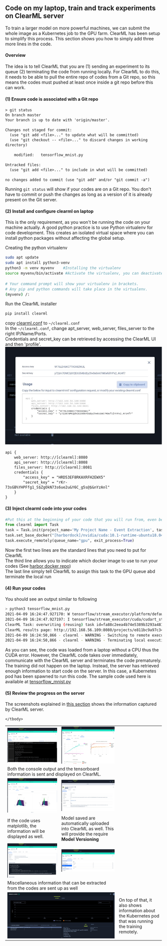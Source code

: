 ## Code on my laptop, train and track experiments on ClearML server
To train a larger model on more powerful machines, we can submit the whole image as a Kubernetes job to the GPU farm. ClearML has been setup to simplify this process. This section shows you how to simply add three more lines in the code.

#### Overview
The idea is to tell ClearML that you are (1) sending an experiment to its queue (2) terminating the code from running locally. For ClearML to do this, it needs to be able to pull the entire repo of codes from a Git repo, so this means the codes must pushed at least once inside a git repo before this can work.

#### (1) Ensure code is associated with a Git repo
```
> git status
On branch master
Your branch is up to date with 'origin/master'.

Changes not staged for commit:
  (use "git add <file>..." to update what will be committed)
  (use "git checkout -- <file>..." to discard changes in working directory)

	modified:   tensorflow_mnist.py

Untracked files:
  (use "git add <file>..." to include in what will be committed)

no changes added to commit (use "git add" and/or "git commit -a")
```
Running `git status` will show if your codes are on a Git repo. You don't have to commit or push the changes as long as a version of it is already present on the Git server.

#### (2) Install and configure clearml on laptop
This is the only requirement, as you won't be running the code on your machine actually.
A good python practice is to use Python virtualenv for code development. This creates an isolated virtual space where you can install python packages without affecting the global setup.

Creating the python virtualenv
```bash
sudo apt update
sudo apt install python3-venv
python3 -m venv myvenv    #Installing the virtualenv
source myvenv/bin/activate #Activate the virtualenv, you can deactivate by typing 'deactivate'

# Your command prompt will show your virtualenv in brackets.
# Any pip and python commands will take place in the virtualenv.
(myvenv) /: 
```

Run the ClearML installer
```bash
pip install clearml
```
copy [clearml.conf](clearml.conf) to `~/clearml.conf`<br>
In the `~/clearml.conf`, change apt_server, web_server, files_server to the right IP/Name/Ports.<br> 
Credentials and secret_key can be retrieved by accessing the ClearML UI and then 'profile'.
![](clearml-credentials.jpg)
```
api {
    web_server: http://[clearml]:8080
    api_server: http://[clearml]:8008
    files_server: http://[clearml]:8081
    credentials {
        "access_key" = "HRD53EF8RKAXRFH2EWX5"
        "secret_key" = "rKr-73sGB%YHPFfg1_S$ZgOkN73s6ue2u&Y6C_g5s@$&nYzAnl"
    }
}
```

#### (3) Inject clearml code into your codes
```python
#Put this at the beginning of your code that you will run from, even before the import statements
from clearml import Task
task = Task.init(project_name='My Project Name - Event Extraction', task_name='My Task Name - Dygie')
task.set_base_docker("[harbordock]/nvidia/cuda:10.1-runtime-ubuntu18.04")
task.execute_remotely(queue_name="gpu", exit_process=True)
```
Now the first two lines are the standard lines that you need to put for ClearML<br>
The third line allows you to indicate which docker image to use to run your codes (See [harbor docker repo](https://192.168.56.108/harbor/projects)) <br>
The last line simply tell ClearML to assign this task to the GPU queue abd terminate the local run<br>

#### (4) Run your codes
You should see an output similar to following
```bash
> python3 tensorflow_mnist.py
2021-04-09 16:24:47.927170: W tensorflow/stream_executor/platform/default/dso_loader.cc:60] Could not load dynamic library 'libcudart.so.11.0'; dlerror: libcudart.so.11.0: cannot open shared object file: No such file or directory
2021-04-09 16:24:47.927197: I tensorflow/stream_executor/cuda/cudart_stub.cc:29] Ignore above cudart dlerror if you do not have a GPU set up on your machine.
ClearML Task: overwriting (reusing) task id=fa88c2eea4b74e5389b3293a48145caf
ClearML results page: http://192.168.56.109:8080/projects/e811bc9a97c34c3aad5482c541f0f4bb/experiments/fa88c2eea4b74e5389b3293a48145caf/output/log
2021-04-09 16:24:50,866 - clearml - WARNING - Switching to remote execution, output log page http://192.168.56.109:8080/projects/e811bc9a97c34c3aad5482c541f0f4bb/experiments/fa88c2eea4b74e5389b3293a48145caf/output/log
2021-04-09 16:24:50,866 - clearml - WARNING - Terminating local execution process
```
As you can see, the code was loaded from a laptop without a CPU thus the CUDA error. However, the ClearML code takes over immediately, communicate with the ClearML server and terminates the code prematurely. The training  did not happen on the laptop. Instead, the server has retrieved enough information to start code on the server. In this case, a Kubernetes pod has been spawned to run this code.
The sample code used here is available at [tensorflow_mnist.py](tensorflow_mnist.py)

#### (5) Review the progress on the server
The screenshots explained in [this section](code-and-train-on-my-laptop-track-experiments-on-clearml-server.md#step-3-run-the-code) shows the information captured by ClearML server. 
<table>
    <tbody>
        <tr>
        <td> <img src='clearml-console.jpg'></td>
        <td><img src='clearml-scalars.jpg'></td>
        </tr>
        <tr>
        <td colspan=2>Both the console output and the tensorboard information is sent and displayed on ClearML.</td>
        </tr>
        <tr>
        <td> <img src='clearml-matplotlib.jpg'></td>
        <td><img src='clearml-model.jpg'></td>
        </tr>
        <tr>
        <td>If the code uses matplotlib, the information will be displayed as well.</td>
        <td>Model saved are automatically uploaded into ClearML as well. This will provide the require <b>Model Versioning</b><td>
        </tr>
        <tr>
        <td> <img src='clearml-codeinfo.jpg'></td>
        <td><img src='clearml-config.jpg'></td>
        </tr>
        <tr>
        <td colspan=2>Miscellaneous information that can be extracted from the codes are sent up as well</td>
        </tr>
        <tr>
        <td colspan=2><img src='clearml-gpu.jpg'></td>
        <td colspan=2>On top of that, it also shows information about the Kubernetes pod that was running the training remotely.</td>
        </tr>

    </tbody>
</table>

